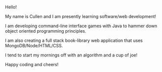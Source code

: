 Hello! 

My name is Cullen and I am presently learning software/web development!

I am developing command-line interface games with Java to hammer down object oriented programming principles.

I am also creating a full stack book-library web application that uses MongoDB/Node/HTML/CSS.

I tend to start my mornings off with an algorithm and a cup of joe!

Happy coding and cheers!
